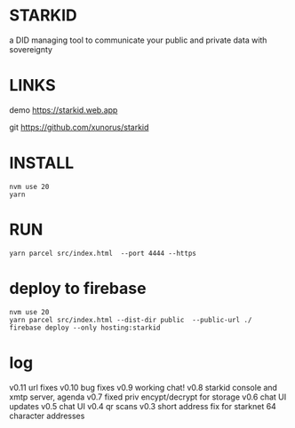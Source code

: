# STARKID

a DID managing tool to communicate your public and private data with sovereignty


# LINKS
demo https://starkid.web.app

git https://github.com/xunorus/starkid


# INSTALL
<!-- nvm use 18     -->
```
nvm use 20
yarn                              
```

# RUN
```
yarn parcel src/index.html  --port 4444 --https
```
<!-- yarn parcel src/index.html src/connect.html  --port 4444 --https -->
<!-- yarn parcel src/index.html src/p2pencrypt.html  src/encryptv5.html  src/encryptv4b.html  src/argent.html src/encryptChat.html src/argentgen.html --port 4444 --https -->


# deploy to firebase

<!-- nvm use 18        -->
```
nvm use 20
yarn parcel src/index.html --dist-dir public  --public-url ./
firebase deploy --only hosting:starkid
```

# log
v0.11 url fixes
v0.10 bug fixes
v0.9 working chat!
v0.8 starkid console and xmtp server, agenda
v0.7 fixed priv encypt/decrypt for storage
v0.6 chat UI updates
v0.5 chat UI
v0.4 qr scans
v0.3 short address fix for starknet 64 character addresses